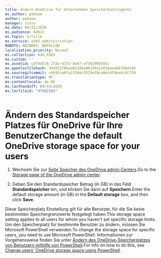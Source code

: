 ```yaml
---
title: Ändern OneDrive für Unternehmen Speicherkontingents
ms.author: pebaum
author: pebaum
manager: scotv
ms.date: 04/21/2020
ms.audience: Admin
ms.topic: article
ms.service: o365-administration
ROBOTS: NOINDEX, NOFOLLOW
localization_priority: Normal
ms.collection: Adm_O365
ms.custom: ''
ms.assetid: c8f0d578-272b-41f2-8a67-af363969203c
ms.openlocfilehash: 34dd21f8baa8e186a001d4a1e65beea68700ec04
ms.sourcegitcommit: c6692ce0fa1358ec3529e59ca0ecdfdea4cdc759
ms.translationtype: MT
ms.contentlocale: de-DE
ms.lasthandoff: 09/14/2020
ms.locfileid: "47682303"
---
```

# <a name="change-the-default-onedrive-storage-space-for-your-users"></a><span data-ttu-id="6176e-102">Ändern des Standardspeicher Platzes für OneDrive für Ihre Benutzer</span><span class="sxs-lookup"><span data-stu-id="6176e-102">Change the default OneDrive storage space for your users</span></span>

1. <span data-ttu-id="6176e-103">Wechseln Sie zur [Seite Speicher des OneDrive admin Centers](https://admin.onedrive.com/?v=StorageSettings).</span><span class="sxs-lookup"><span data-stu-id="6176e-103">Go to the [Storage page of the OneDrive admin center](https://admin.onedrive.com/?v=StorageSettings).</span></span>
    
2. <span data-ttu-id="6176e-104">Geben Sie den Standardspeicher Betrag (in GB) in das Feld **Standardspeicher** ein, und klicken Sie dann auf **Speichern**.</span><span class="sxs-lookup"><span data-stu-id="6176e-104">Enter the default storage amount (in GB) in the **Default storage** box, and then click **Save**.</span></span>
    
<span data-ttu-id="6176e-105">Diese Speicherplatz Einstellung gilt für alle Benutzer, für die Sie keine bestimmten Speichergrenzwerte festgelegt haben.</span><span class="sxs-lookup"><span data-stu-id="6176e-105">This storage space setting applies to all users for whom you haven't set specific storage limits.</span></span> <span data-ttu-id="6176e-106">Um den Speicherplatz für bestimmte Benutzer zu ändern, müssen Sie Microsoft PowerShell verwenden.</span><span class="sxs-lookup"><span data-stu-id="6176e-106">To change the storage space for specific users, you need to use Microsoft PowerShell.</span></span> <span data-ttu-id="6176e-107">Informationen zur Vorgehensweise finden Sie unter [Ändern des OneDrive-Speicherplatzes von Benutzern mithilfe von PowerShell](https://go.microsoft.com/fwlink/?linkid=866402).</span><span class="sxs-lookup"><span data-stu-id="6176e-107">For info on how to do this, see [Change users' OneDrive storage space using PowerShell](https://go.microsoft.com/fwlink/?linkid=866402).</span></span>
  


